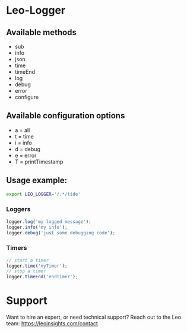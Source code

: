 # Leo-Logger

## Available methods
 * sub
 * info
 * json
 * time
 * timeEnd
 * log
 * debug
 * error
 * configure

## Available configuration options
 * a = all
 * t = time
 * i = info
 * d = debug
 * e = error
 * T = printTimestamp

## Usage example:
```bash
export LEO_LOGGER='/.*/tide'
```

### Loggers
```javascript
logger.log('my logged message');
logger.info('my info');
logger.debug('just some debugging code');

```

### Timers
```javascript
// start a timer
logger.time('myTimer');
// stop a timer
logger.timeEnd('endTimer');
```

# Support
Want to hire an expert, or need technical support? Reach out to the Leo team: https://leoinsights.com/contact
